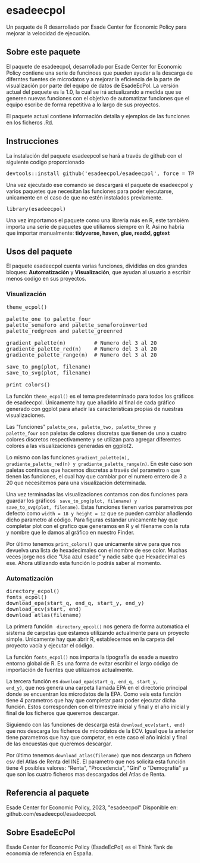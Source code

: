 # esadeecpol

Un paquete de R desarrollado por Esade Center for Economic Policy para mejorar la velocidad de ejecución.

## Sobre este paquete

El paquete de esadeecpol, desarrollado por Esade Center for Economic Policy contiene una serie de funcinoes que pueden ayudar a la descarga de diferntes fuentes de microdatos y a mejorar la eficiencia de la parte de visualización por parte del equipo de datos de EsadeEcPol. La versión actual del paquete es la 1.0, la cual se irá actualizando a medida que se generen nuevas funciones con el objetivo de automatizar funciones que el equipo escribe de forma repetitiva a lo largo de sus proyectos.

El paquete actual contiene información detalla y ejemplos de las funciones en los ficheros .Rd.

## Instrucciones

La instalación del paquete esadeepcol se hará a través de github con el siguiente codigo proporcionado

<pre>
devtools::install_github('esadeecpol/esadeecpol', force = TRUE)
</pre>

Una vez ejecutado ese comando se descargará el paquete de esadeecpol y varios paquetes que necesitan las funciones para poder ejecutarse, unicamente en el caso de que no estén instalados previamente. 
<pre>library(esadeecpol)</pre>
Una vez importamos el paquete como una libreria más en R, este tambiém importa una serie de paquetes que utiliamos siempre en R. Asi no habría que importar manualmente: **tidyverse, haven, glue, readxl, ggtext**

## Usos del paquete

El paquete esadeecpol cuenta varias funciones, divididas en dos grandes bloques: **Automatización** y **Visualización**, que ayudan al usuario a escribir menos codigo en sus proyectos.

### Visualización

<pre>
theme_ecpol()

palette_one to palette_four
palette_semaforo and palette_semaforoinverted
palette_redgreen and palette_greenred

gradient_palette(n)         # Numero del 3 al 20
gradiente_palette_red(n)    # Numero del 3 al 20
gradiente_palette_range(n)  # Numero del 3 al 20

save_to_png(plot, filename)
save_to_svg(plot, filename)

print_colors()
</pre>

La función <code>theme_ecpol()</code> es el tema predeterminado para todos los gráficos de esadeecpol. Unicamente hay que añadirlo al final de cada gráfico generado con ggplot para añadir las caracteristicas propias de nuestras visualizaciones.

Las "funciones" <code>palette_one, palette_two, palette_three y palette_four</code> son paletas de colores discretas que tienen de uno a cuatro colores discretos respectivamente y se utilizan para agregar diferentes colores a las visualizaciones generadas en ggplot2.

Lo mismo con las funciones <code>gradient_palette(n), gradiente_palette_red(n) y  gradiente_palette_range(n)</code>. En este caso son paletas continuas que hacemos discretas a través del parametro <code>n</code> que tienen las funciones, el cual hay que cambiar por el numero entero de 3 a 20 que necesitemos para una visualización determinada.

Una vez terminadas las visualizaciones contamos con dos funciones para guardar los gráficos <code> save_to_png(plot, filename) y save_to_svg(plot, filename)</code>. Estas funciones tienen varios parametros por defecto como <code>width = 18 y height = 12</code> que se pueden cambiar añadiendo dicho parametro al código. Para figuras estandar unicamente hay que completar plot con el grafico que generamos en R y el filename con la ruta y nombre que le damos al gráfico en nuestro Finder.

Por último tenemos <code>print_colors()</code> que unicamente sirve para que nos devuelva una lista de hexadecimales con el nombre de ese color. Muchas veces jorge nos dice "Usa azul esade" y nadie sabe que Hexadecimal es ese. Ahora utilizando esta función lo podrás saber al momento.

### Automatización

<pre>
directory_ecpol()
fonts_ecpol()
download_epa(start_q, end_q, start_y, end_y)
download_ecv(start, end)
download_atlas(filename)
</pre>

La primera función <code> directory_epcol()</code> nos genera de forma automatica el sistema de carpetas que estamos utilizando actualmente para un proyecto simple. Unicamente hay que abrir R, establecernos en la carpeta del proyecto vacía y ejecutar el código.

La función <code>fonts_ecpol()</code> nos importa la tipografía de esade a nuestro entorno global de R. Es una forma de evitar escribir el largo código de importación de fuentes que utilizamos actualmente.

La tercera función es <code>download_epa(start_q, end_q, start_y, end_y)</code>, que nos genera una carpeta llamada EPA en el directorio principal donde se encuentran los microdatos de la EPA. Como veis esta función tiene 4 parametros que hay que completar para poder ejecutar dicha función. Estos corresponden con el trimestre inicial y final y el año inicial y final de los ficheros que queremos descargar.

Siguiendo con las funciones de descarga está <code>download_ecv(start, end)</code> que nos descarga los ficheros de microdatos de la ECV. Igual que la anterior tiene parametros que hay que competar, en este caso el año inicial y final de las encuestas que queremos descargar.

Por último tenemos <code>download_atlas(filename)</code> que nos descarga un fichero csv del Atlas de Renta del INE. El parametro que nos solicita esta función tiene 4 posibles valores: "Renta", "Procedencia", "Gini" o "Demografía" ya que son los cuatro ficheros mas descargados del Atlas de Renta.

## Referencia al paquete

Esade Center for Economic Policy, 2023, "esadeecpol" Disponible en: github.com/esadeecpol/esadeecpol.

## Sobre EsadeEcPol

Esade Center for Economic Policy (EsadeEcPol) es el Think Tank de economía de referencia en España.